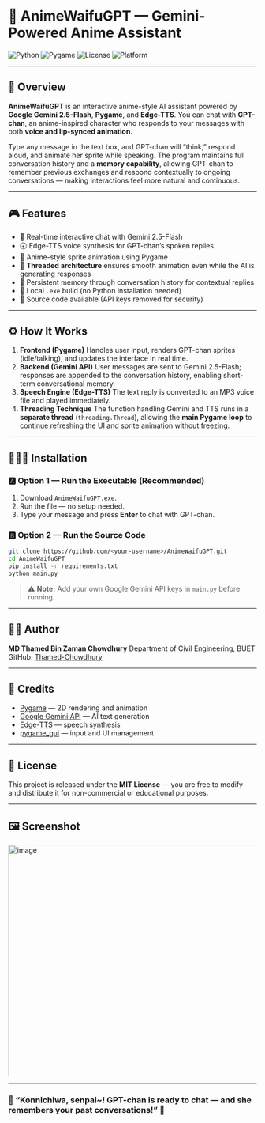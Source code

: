 # 🎌 AnimeWaifuGPT — Gemini-Powered Anime Assistant

![Python](https://img.shields.io/badge/Python-3.10+-blue?logo=python)
![Pygame](https://img.shields.io/badge/Pygame-2.x-green?logo=pygame)
![License](https://img.shields.io/badge/License-MIT-orange)
![Platform](https://img.shields.io/badge/Platform-Windows-lightgrey)

---

## 🧬 Overview

**AnimeWaifuGPT** is an interactive anime-style AI assistant powered by **Google Gemini 2.5-Flash**, **Pygame**, and **Edge-TTS**.
You can chat with **GPT-chan**, an anime-inspired character who responds to your messages with both **voice and lip-synced animation**.

Type any message in the text box, and GPT-chan will “think,” respond aloud, and animate her sprite while speaking.
The program maintains full conversation history and a **memory capability**, allowing GPT-chan to remember previous exchanges and respond contextually to ongoing conversations — making interactions feel more natural and continuous.

---

## 🎮 Features

* 💬 Real-time interactive chat with Gemini 2.5-Flash
* 🕣 Edge-TTS voice synthesis for GPT-chan’s spoken replies
* 🎨 Anime-style sprite animation using Pygame
* 🧵 **Threaded architecture** ensures smooth animation even while the AI is generating responses
* 🧠 Persistent memory through conversation history for contextual replies
* 💾 Local `.exe` build (no Python installation needed)
* 🔐 Source code available (API keys removed for security)

---

## ⚙️ How It Works

1. **Frontend (Pygame)**
   Handles user input, renders GPT-chan sprites (idle/talking), and updates the interface in real time.
2. **Backend (Gemini API)**
   User messages are sent to Gemini 2.5-Flash; responses are appended to the conversation history, enabling short-term conversational memory.
3. **Speech Engine (Edge-TTS)**
   The text reply is converted to an MP3 voice file and played immediately.
4. **Threading Technique**
   The function handling Gemini and TTS runs in a **separate thread** (`threading.Thread`), allowing the **main Pygame loop** to continue refreshing the UI and sprite animation without freezing.

---

## 🧙🏻‍♂️ Installation

### 🅰️ Option 1 — Run the Executable (Recommended)

1. Download `AnimeWaifuGPT.exe`.
2. Run the file — no setup needed.
3. Type your message and press **Enter** to chat with GPT-chan.

### 🅱️ Option 2 — Run the Source Code

```bash
git clone https://github.com/<your-username>/AnimeWaifuGPT.git
cd AnimeWaifuGPT
pip install -r requirements.txt
python main.py
```

> ⚠️ **Note:** Add your own Google Gemini API keys in `main.py` before running.

---


## 🧑‍💻 Author

**MD Thamed Bin Zaman Chowdhury**
Department of Civil Engineering, BUET
GitHub: [Thamed-Chowdhury](https://github.com/Thamed-Chowdhury)

---

## 🦤 Credits

* [Pygame](https://www.pygame.org/) — 2D rendering and animation
* [Google Gemini API](https://ai.google.dev/) — AI text generation
* [Edge-TTS](https://pypi.org/project/edge-tts/) — speech synthesis
* [pygame_gui](https://pygame-gui.readthedocs.io/) — input and UI management

---

## 📜 License

This project is released under the **MIT License** — you are free to modify and distribute it for non-commercial or educational purposes.

---

## 🖼️ Screenshot

<img width="1004" height="468" alt="image" src="https://github.com/user-attachments/assets/5b50a850-d1c5-4054-8c90-8369b98caa3a" />

---

### 🌸 “Konnichiwa, senpai~! GPT-chan is ready to chat — and she remembers your past conversations!” 🌸
